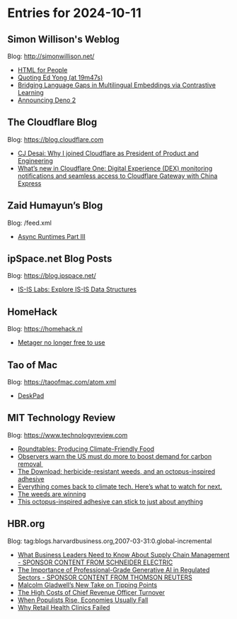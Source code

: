 # Entries for 2024-10-11
## Simon Willison's Weblog 
Blog: http://simonwillison.net/ 

- [HTML for People](https://simonwillison.net/2024/Oct/11/html-for-people/#atom-everything)
- [Quoting Ed Yong (at 19m47s)](https://simonwillison.net/2024/Oct/11/ed-yong/#atom-everything)
- [Bridging Language Gaps in Multilingual Embeddings via Contrastive Learning](https://simonwillison.net/2024/Oct/10/bridging-language-gaps-in-multilingual-embeddings-via-contrastiv/#atom-everything)
- [Announcing Deno 2](https://simonwillison.net/2024/Oct/10/announcing-deno-2/#atom-everything)
##  The Cloudflare Blog  
Blog: https://blog.cloudflare.com 

- [CJ Desai: Why I joined Cloudflare as President of Product and Engineering](https://blog.cloudflare.com/cj-desai-why-i-joined-cloudflare)
- [What’s new in Cloudflare One: Digital Experience (DEX) monitoring notifications and seamless access to Cloudflare Gateway with China Express](https://blog.cloudflare.com/roundup-dex-alerts-cloudflare-gateway-china-express)
## Zaid Humayun’s Blog 
Blog: /feed.xml 

- [Async Runtimes Part III](/async/2024/10/10/async-runtimes-part-iii.html)
## ipSpace.net Blog Posts 
Blog: https://blog.ipspace.net/ 

- [IS-IS Labs: Explore IS-IS Data Structures](https://blog.ipspace.net/2024/10/isis-labs-explore-data-structures/?utm_source=atom_feed)
## HomeHack 
Blog: https://homehack.nl 

- [Metager no longer free to use](https://homehack.nl/metager-no-longer-free-to-use/)
## Tao of Mac 
Blog: https://taoofmac.com/atom.xml 

- [DeskPad](https://taoofmac.com/space/apps/deskpad)
## MIT Technology Review 
Blog: https://www.technologyreview.com 

- [Roundtables: Producing Climate-Friendly Food](https://www.technologyreview.com/2024/10/10/1105428/roundtables-producing-climate-friendly-food/)
- [Observers warn the US must do more to boost demand for carbon removal ](https://www.technologyreview.com/2024/10/10/1105392/experts-warn-the-us-must-do-more-to-boost-demand-for-carbon-removal/)
- [The Download: herbicide-resistant weeds, and an octopus-inspired adhesive](https://www.technologyreview.com/2024/10/10/1105415/the-download-herbicide-resistant-weeds-and-an-octopus-inspired-adhesive/)
- [Everything comes back to climate tech. Here’s what to watch for next.](https://www.technologyreview.com/2024/10/10/1105382/climate-tech-watch/)
- [The weeds are winning](https://www.technologyreview.com/2024/10/10/1105034/weeds-climate-change-genetic-engineering-superweeds-food/)
- [This octopus-inspired adhesive can stick to just about anything](https://www.technologyreview.com/2024/10/10/1105396/this-octopus-inspired-adhesive-can-stick-to-just-about-anything/)
## HBR.org 
Blog: tag:blogs.harvardbusiness.org,2007-03-31:0.global-incremental 

- [What Business Leaders Need to Know About Supply Chain Management - SPONSOR CONTENT FROM SCHNEIDER ELECTRIC](https://hbr.org/sponsored/2024/10/what-business-leaders-need-to-know-about-supply-chain-management)
- [The Importance of Professional-Grade Generative AI in Regulated Sectors - SPONSOR CONTENT FROM THOMSON REUTERS](https://hbr.org/sponsored/2024/10/the-importance-of-professional-grade-generative-ai-in-regulated-sectors)
- [Malcolm Gladwell’s New Take on Tipping Points](https://hbr.org/podcast/2024/10/malcolm-gladwells-new-take-on-tipping-points)
- [The High Costs of Chief Revenue Officer Turnover](https://hbr.org/2024/10/the-high-costs-of-chief-revenue-officer-turnover)
- [When Populists Rise, Economies Usually Fall](https://hbr.org/2024/10/when-populists-rise-economies-often-fall)
- [Why Retail Health Clinics Failed](https://hbr.org/2024/10/why-retail-health-clinics-failed)